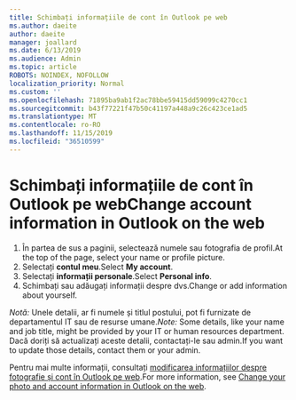```yaml
---
title: Schimbați informațiile de cont în Outlook pe web
ms.author: daeite
author: daeite
manager: joallard
ms.date: 6/13/2019
ms.audience: Admin
ms.topic: article
ROBOTS: NOINDEX, NOFOLLOW
localization_priority: Normal
ms.custom: ''
ms.openlocfilehash: 71895ba9ab1f2ac78bbe59415dd59099c4270cc1
ms.sourcegitcommit: b43f77221f47b50c41197a448a9c26c423ce1ad5
ms.translationtype: MT
ms.contentlocale: ro-RO
ms.lasthandoff: 11/15/2019
ms.locfileid: "36510599"
---
```

# <a name="change-account-information-in-outlook-on-the-web"></a><span data-ttu-id="01c83-102">Schimbați informațiile de cont în Outlook pe web</span><span class="sxs-lookup"><span data-stu-id="01c83-102">Change account information in Outlook on the web</span></span>

1. <span data-ttu-id="01c83-103">În partea de sus a paginii, selectează numele sau fotografia de profil.</span><span class="sxs-lookup"><span data-stu-id="01c83-103">At the top of the page, select your name or profile picture.</span></span>
1. <span data-ttu-id="01c83-104">Selectați **contul meu**.</span><span class="sxs-lookup"><span data-stu-id="01c83-104">Select **My account**.</span></span>
1. <span data-ttu-id="01c83-105">Selectați **informații personale**.</span><span class="sxs-lookup"><span data-stu-id="01c83-105">Select **Personal info**.</span></span>
1. <span data-ttu-id="01c83-106">Schimbați sau adăugați informații despre dvs.</span><span class="sxs-lookup"><span data-stu-id="01c83-106">Change or add information about yourself.</span></span>

<span data-ttu-id="01c83-107">*Notă:* Unele detalii, ar fi numele și titlul postului, pot fi furnizate de departamentul IT sau de resurse umane.</span><span class="sxs-lookup"><span data-stu-id="01c83-107">*Note:* Some details, like your name and job title, might be provided by your IT or human resources department.</span></span> <span data-ttu-id="01c83-108">Dacă doriți să actualizați aceste detalii, contactați-le sau admin.</span><span class="sxs-lookup"><span data-stu-id="01c83-108">If you want to update those details, contact them or your admin.</span></span>

<span data-ttu-id="01c83-109">Pentru mai multe informații, consultați [modificarea informațiilor despre fotografie și cont în Outlook pe web](https://support.office.com/article/b2dbb289-851d-4bed-93c3-3e136f5659ec).</span><span class="sxs-lookup"><span data-stu-id="01c83-109">For more information, see [Change your photo and account information in Outlook on the web](https://support.office.com/article/b2dbb289-851d-4bed-93c3-3e136f5659ec).</span></span>